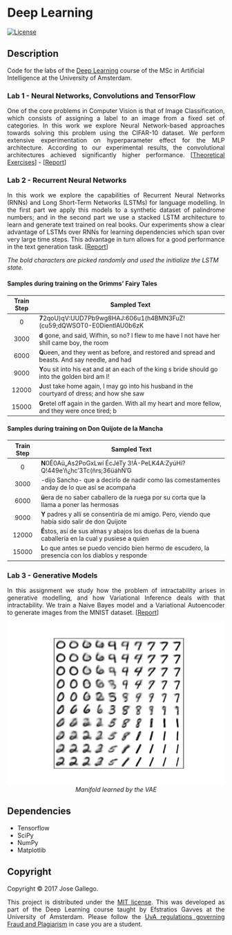 # Deep Learning

[![License](http://img.shields.io/:license-mit-blue.svg)](LICENSE)

## Description

Code for the labs of the [Deep Learning](http://coursecatalogue.uva.nl/xmlpages/page/2017-2018-en/search-course/course/38305) course of the MSc in Artificial Intelligence at the University of Amsterdam.

### Lab 1 - Neural Networks, Convolutions and TensorFlow

<p align="justify">
One of the core problems in Computer Vision is that of Image Classification, which consists of assigning a label to an image from a fixed set of categories. In this work we explore Neural Network-based approaches towards solving this problem using the CIFAR-10 dataset. We perform extensive experimentation on hyperparameter effect for the MLP architecture. According to our experimental results, the convolutional architectures achieved significantly higher performance. [<a href="assignment_1/pen_paper_gallegoposada.pdf">Theoretical Exercises</a>] - [<a href="assignment_1/report_gallegoposada.pdf">Report</a>]
</p>

### Lab 2 - Recurrent Neural Networks

<p align="justify">
In this work we explore the capabilities of Recurrent Neural Networks (RNNs) and Long Short-Term Networks (LSTMs) for language modelling. In the first part we apply this models to a synthetic dataset of palindrome numbers; and in the second part we use a stacked LSTM architecture to learn and generate text trained on real books. Our experiments show a clear advantage of LSTMs over RNNs for learning dependencies which span over very large time steps. This advantage in turn allows for a good performance in the text generation task. [<a href="assignment_2/gallegoposada_assignment2.pdf">Report</a>]
</p>

*The bold characters are picked randomly and used the initialize the LSTM state.*

#### Samples during training on the Grimms’ Fairy Tales
|Train Step | Sampled Text |
|:-------------------------:|-------------------------|
|0 | **7**2qoU)qV:UUD7Pb9wg8HAJ:606u1(h4BMN3FuZ!(cu59;dQWSOT0-E0DientlAU0b6zK|
|3000 | **d** gone, and said, Wifhin, so no? I flew to me have I not have her shill came boy, the room|
|6000 | **Q**ueen, and they went as before, and restored and spread and beasts. And say needle, and had|
|9000 | **Y**ou sit into his eat and at an each of the king s bride should go into the golden bird am I!|
|12000 | **J**ust take home again, I may go into his husband in the courtyard of dress; and how she saw|
|15000 | **G**retel off again in the garden. With all my heart and more fellow, and they were once tired; b|

#### Samples during training on Don Quijote de la Mancha
|Train Step | Sampled Text |
|:-------------------------:|-------------------------|
| 0 |  **N**0É0Aü„As2PoGxLwí ÉcJéTy 3!Á-PeLK4A:ZyúHí?Q!449e’ñ¿hc’3Tc(ñrs;36üáhÑ’G |
| 3000 |  -dijo Sancho- que a decirlo de nadir como las comestamentes anday de lo que así se acompaña |
| 6000 |  **ü**era de no saber caballero de la ruega por su corta que la llama a poner las hermosas |
| 9000 |  **Y** padres y allí se consentiría de mi amigo. Pero, viendo que había sido salir de don Quijote |
| 12000 |  **É**stos, así de sus almas y abajos los dueñas de la buena caballería en la cual y pusiese a quien |
| 15000 |  **L**o que antes se puedo vencido bien hermo de escudero, la presencia con los diablos y responde |


### Lab 3 - Generative Models
<p align="justify">
In this assignment we study how the problem of intractability arises in generative modelling, and how Variational Inference deals with that intractability. We train a Naive Bayes model and a Variational Autoencoder to generate images from the MNIST dataset. [<a href="assignment_3/gallegoposada_assignment3.pdf">Report</a>]
</p>

<p align="center">
  <img src="assignment_3/figs/mfd.png" width="500" /><br />
  <i>Manifold learned by the VAE</i>
</p>


## Dependencies
- Tensorflow
- SciPy
- NumPy
- Matplotlib

## Copyright

Copyright © 2017 Jose Gallego.

<p align="justify">
This project is distributed under the <a href="LICENSE">MIT license</a>. This was developed as part of the Deep Learning course taught by Efstratios Gavves at the University of Amsterdam. Please follow the <a href="http://student.uva.nl/en/content/az/plagiarism-and-fraud/plagiarism-and-fraud.html">UvA regulations governing Fraud and Plagiarism</a> in case you are a student.
</p>
